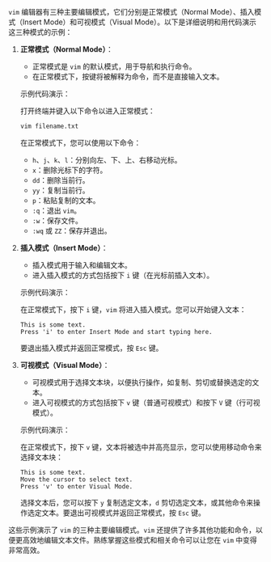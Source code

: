 `vim` 编辑器有三种主要编辑模式，它们分别是正常模式（Normal Mode）、插入模式（Insert Mode）和可视模式（Visual Mode）。以下是详细说明和用代码演示这三种模式的示例：

1. **正常模式（Normal Mode）**：

   - 正常模式是 `vim` 的默认模式，用于导航和执行命令。
   - 在正常模式下，按键将被解释为命令，而不是直接输入文本。

   示例代码演示：

   打开终端并键入以下命令以进入正常模式：

   ```bash
   vim filename.txt
   ```

   在正常模式下，您可以使用以下命令：

   - `h`、`j`、`k`、`l`：分别向左、下、上、右移动光标。
   - `x`：删除光标下的字符。
   - `dd`：删除当前行。
   - `yy`：复制当前行。
   - `p`：粘贴复制的文本。
   - `:q`：退出 `vim`。
   - `:w`：保存文件。
   - `:wq` 或 `ZZ`：保存并退出。

2. **插入模式（Insert Mode）**：

   - 插入模式用于输入和编辑文本。
   - 进入插入模式的方式包括按下 `i` 键（在光标前插入文本）。

   示例代码演示：

   在正常模式下，按下 `i` 键，`vim` 将进入插入模式。您可以开始键入文本：

   ```vim
   This is some text.
   Press 'i' to enter Insert Mode and start typing here.
   ```

   要退出插入模式并返回正常模式，按 `Esc` 键。

3. **可视模式（Visual Mode）**：

   - 可视模式用于选择文本块，以便执行操作，如复制、剪切或替换选定的文本。
   - 进入可视模式的方式包括按下 `v` 键（普通可视模式）和按下 `V` 键（行可视模式）。

   示例代码演示：

   在正常模式下，按下 `v` 键，文本将被选中并高亮显示，您可以使用移动命令来选择文本块：

   ```vim
   This is some text.
   Move the cursor to select text.
   Press 'v' to enter Visual Mode.
   ```

   选择文本后，您可以按下 `y` 复制选定文本，`d` 剪切选定文本，或其他命令来操作选定文本。要退出可视模式并返回正常模式，按 `Esc` 键。

这些示例演示了 `vim` 的三种主要编辑模式。`vim` 还提供了许多其他功能和命令，以便更高效地编辑文本文件。熟练掌握这些模式和相关命令可以让您在 `vim` 中变得非常高效。